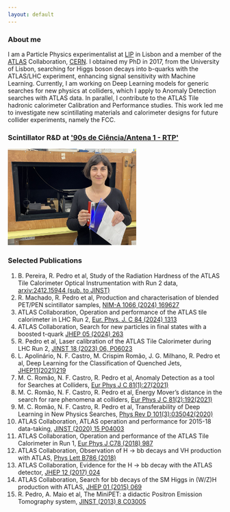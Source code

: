 ```yaml
---
layout: default
---
```


### About me

I am a Particle Physics experimentalist at [LIP](https://www.lip.pt/) in Lisbon and a member of the [ATLAS](https://atlas.cern/) Collaboration, [CERN](https://cern.ch/). I obtained my PhD in 2017, from the University of Lisbon, searching for Higgs boson decays into b-quarks with the ATLAS/LHC experiment, enhancing signal sensitivity with Machine Learning. Currently, I am working on Deep Learning models for generic searches for new physics at colliders, which I apply to Anomaly Detection searches with ATLAS data. In parallel, I contribute to the ATLAS Tile hadronic calorimeter Calibration and Performance studies. This work led me to investigate new scintillating materials and calorimeter designs for future collider experiments, namely the FCC.

### Scintillator R&D at ['90s de Ciência/Antena 1 - RTP'](https://www.rtp.pt/play/p2936/e665190/90-segundos-ciencia)
<img src="./IMG_2012.jpg" width="300">

### Selected Publications
1. B. Pereira, R. Pedro et al, Study of the Radiation Hardness of the ATLAS Tile Calorimeter Optical Instrumentation with Run 2 data, [arxiv:2412.15944 (sub. to JINST)](https://arxiv.org/pdf/2412.15944) 
1. R. Machado, R. Pedro et al, Production and characterisation of blended PET/PEN scintillator samples, [NIM-A 1066 (2024) 169627](https://www.sciencedirect.com/science/article/pii/S0168900224005539?via%3Dihub)
1. ATLAS Collaboration, Operation and performance of the ATLAS tile calorimeter in LHC Run 2, [Eur. Phys. J. C 84 (2024) 1313](https://link.springer.com/article/10.1140/epjc/s10052-024-13151-4)
1. ATLAS Collaboration, Search for new particles in final states with a boosted t-quark [JHEP 05 (2024) 263](https://link.springer.com/article/10.1007/JHEP05(2024)263)
1. R. Pedro et al, Laser calibration of the ATLAS Tile Calorimeter during LHC Run 2, [JINST 18 (2023) 06, P06023](https://iopscience.iop.org/article/10.1088/1748-0221/18/06/P06023/pdf)
1. L. Apolinário, N. F. Castro, M. Crispim Romão, J. G. Milhano, R. Pedro et al, Deep Learning for the Classification of Quenched Jets, [JHEP11(2021)219](https://link.springer.com/article/10.1007/JHEP11(2021)219)
1. M. C. Romão, N. F. Castro, R. Pedro et al, Anomaly Detection as a tool for Searches at Colliders, [Eur Phys J C 81(1):27(2021)](https://link.springer.com/article/10.1140/epjc/s10052-020-08807-w)
1. M. C. Romão, N. F. Castro, R. Pedro et al, Energy Mover’s distance in the search for rare phenomena at colliders, [Eur Phys J C 81(2):192(2021)](https://link.springer.com/article/10.1140/epjc/s10052-021-08891-6)
1. M. C. Romão, N. F. Castro, R. Pedro et al, Transferability of Deep Learning in New Physics Searches, [Phys Rev D 101(3):035042(2020)](https://journals.aps.org/prd/pdf/10.1103/PhysRevD.101.035042)
1. ATLAS Collaboration, ATLAS operation and performance for 2015-18 data-taking, [JINST (2020) 15 P04003](https://iopscience.iop.org/article/10.1088/1748-0221/15/04/P04003)
1. ATLAS Collaboration, Operation and performance of the ATLAS Tile Calorimeter in Run 1, [Eur Phys J C78 (2018) 987](https://link.springer.com/article/10.1140/epjc/s10052-018-6374-z)
1. ATLAS Collaboration, Observation of H → bb decays and VH production with ATLAS, [Phys Lett B786 (2018)](https://www.sciencedirect.com/science/article/pii/S0370269318307056)
1. ATLAS Collaboration, Evidence for the H → bb decay with the ATLAS detector, [JHEP 12 (2017) 024](https://link.springer.com/article/10.1007/JHEP12(2017)024)
1. ATLAS Collaboration, Search for bb decays of the SM Higgs in (W/Z)H production with ATLAS, [JHEP 01 (2015) 069](https://link.springer.com/article/10.1007/JHEP01(2015)069)
1. R. Pedro, A. Maio et al, The MiniPET: a didactic Positron Emission Tomography system, [JINST (2013) 8 C03005](https://iopscience.iop.org/article/10.1088/1748-0221/8/03/C03005/pdf)